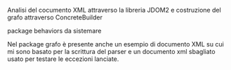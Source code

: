 Analisi del cocumento XML attraverso la libreria JDOM2 e costruzione del grafo attraverso ConcreteBuilder

package behaviors da sistemare

Nel package grafo è presente anche un esempio di documento XML su cui mi sono basato per la scrittura del parser e un documento xml sbagliato usato per testare le eccezioni lanciate.







